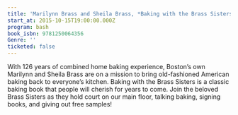 ```yaml
---
title: 'Marilynn Brass and Sheila Brass, *Baking with the Brass Sisters: Over 125 Recipes for Classic Cakes, Pies, Cookies, Breads, Desserts, and Savories from America’s Favorite Home Bakers*'
start_at: 2015-10-15T19:00:00.000Z
program: bash
book_isbn: 9781250064356
Genre: ''
ticketed: false
---
```


With 126 years of combined home baking experience, Boston’s own Marilynn and Sheila Brass are on a mission to bring old-fashioned American baking back to everyone’s kitchen. Baking with the Brass Sisters is a classic baking book that people will cherish for years to come. Join the beloved Brass Sisters as they hold court on our main floor, talking baking, signing books, and giving out free samples!